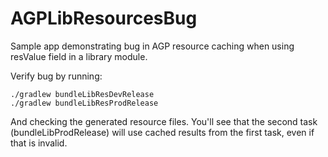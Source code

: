 # AGPLibResourcesBug
Sample app demonstrating bug in AGP resource caching when using resValue field in a library module.

Verify bug by running:
```
./gradlew bundleLibResDevRelease
./gradlew bundleLibResProdRelease
```

And checking the generated resource files. You'll see that the second task (bundleLibProdRelease) will use cached results from the first task, even if that is invalid.
